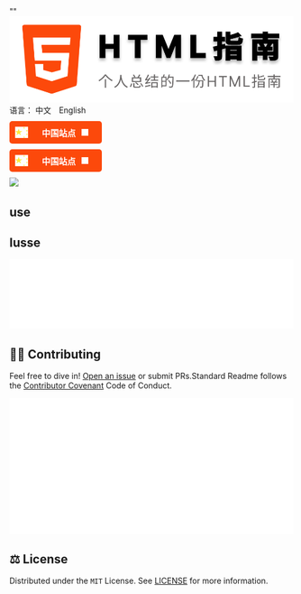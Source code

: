 

<div display='flex' align-items='center' flex-direction='row' flex-wrap='wrap' justify-content='space-between'>
    "<style></style>"
	<img src="./resource/logo.svg">
	<div >
		<div>
			<span>语言：</span>
			<a>中文</a>
			<a style="margin-left: 10px;">English</a>
		</div>
		<div style="background: #fc490b; height: 40px; width: 164px; border-radius: 5px;display: flex;color: white;
		            align-items: center;font-size: 15px; font-weight: bold; margin-top: 10px;padding: 10px;box-sizing: border-box;
                    margin-bottom: 10px; cursor: pointer; flex-direction: row;flex-wrap: nowrap;">
			<img src="./resource/chinese.svg" style="height: 100%;">
			<span style="margin-left: 25px;margin-right: 10px;">中国站点 </span>
			<img src="./resource/jiantou.svg" style="height: 12px;">
		</div>
		<div style="background: #fc490b; height: 40px; width: 164px; border-radius: 5px;display: flex;color: white;
		            align-items: center;font-size: 15px; font-weight: bold; margin-top: 10px;padding: 10px;box-sizing: border-box;
                    margin-bottom: 10px; cursor: pointer; flex-direction: row;flex-wrap: nowrap;">
			<img src="./resource/chinese.svg" style="height: 100%;">
			<span style="margin-left: 25px;margin-right: 10px;">中国站点 </span>
			<img src="./resource/jiantou.svg" style="height: 12px;">
		</div>
	</div>
</div>



<img src='https://pagespeed-insights.herokuapp.com/?url=https://JunLiangWangX.github.io/HTML-Guide/'>





## use



## Iusse

<img src="./resource/reactions.svg" style="max-width: 100%;" width="800px">



## 🧑‍💻 Contributing

Feel free to dive in! [Open an issue](https://github.com/RichardLitt/standard-readme/issues/new) or submit PRs.Standard Readme follows the [Contributor Covenant](http://contributor-covenant.org/version/1/3/0/) Code of Conduct.

<img src="./resource/repository.svg">



## ⚖️ License

Distributed under the `MIT` License. See [LICENSE](./LICENSE) for more information.

